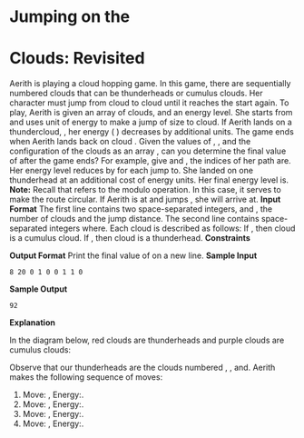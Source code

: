 # Jumping on the

# Clouds: Revisited

Aerith is playing a cloud hopping game. In this game, there are sequentially numbered clouds that can be
thunderheads or cumulus clouds. Her character must jump from cloud to cloud until it reaches the start
again.
To play, Aerith is given an array of clouds, and an energy level. She starts from and uses
unit of energy to make a jump of size to cloud. If Aerith lands on a thundercloud,
, her energy ( ) decreases by additional units. The game ends when Aerith lands back on cloud
.
Given the values of , , and the configuration of the clouds as an array , can you determine the final
value of after the game ends?
For example, give and , the indices of her path are. Her energy level
reduces by for each jump to. She landed on one thunderhead at an additional cost of energy units.
Her final energy level is.
**Note:** Recall that refers to the modulo operation. In this case, it serves to make the route circular. If
Aerith is at and jumps , she will arrive at.
**Input Format**
The first line contains two space-separated integers, and , the number of clouds and the jump
distance.
The second line contains space-separated integers where. Each cloud is described as
follows:
If , then cloud is a cumulus cloud.
If , then cloud is a thunderhead.
**Constraints**

**Output Format**
Print the final value of on a new line.
**Sample Input**

```
8 20 0 1 0 0 1 1 0
```
**Sample Output**

```
92
```
**Explanation**


In the diagram below, red clouds are thunderheads and purple clouds are cumulus clouds:

Observe that our thunderheads are the clouds numbered , , and. Aerith makes the following sequence
of moves:
1. Move: , Energy:.
2. Move: , Energy:.
3. Move: , Energy:.
4. Move: , Energy:.


